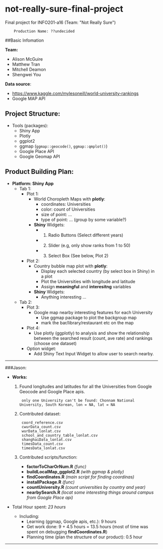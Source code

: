 # not-really-sure-final-project
Final project for INFO201-a16 (Team: "Not Really Sure")

		Production Name: ??undecided
##Basic Infomation

**Team:**

* Alison McGuire
* Matthew Tran
* Mitchell Deamon
* Shengwei You

**Data source**: 

* https://www.kaggle.com/mylesoneill/world-university-rankings
* Google MAP API

## Project Structure:

* Tools (packages):
	* Shiny App
	* Plotly
	* ggplot2
	* ggmap (`ggmap::geocode()`, `ggmap::qmplot()`)
	* Google Place API
	* Google Geomap API

	
## Product Building Plan:

* **Platform: Shiny App**
	* Tab 1:
		* Plot 1:
			* World Choropleth Maps with **plotly**:
				* coordinates: Universities
				* color: count of Universities
				* size of point: ...
				* type of point: ... (group by some variable?)
			* **Shiny** Widgets:
				* 1. Radio Buttons (Select different years)
				* 2. Slider (e.g, only show ranks from 1 to 50)
				* 3. Select Box (See below, Plot 2)
		* Plot 2:
			* Country bubble map plot with **plotly**:
				* Display each selected country (by select box in Shiny) in a plot
				* Plot the Universities with longitude and latitude
				* Assign **meaningful** and **interesitng** variables
			* **Shiny** Widgets:
				* Anything interesting ...
	* Tab 2:
		* Plot 3:
			* Google map nearby interesting features for each University
				* Use ggmap package to plot the backgroup map
				* mark the bar/library/restaurant etc on the map
		* Plot 4:
			* Use plotly (ggplotly) to analysis and show the relationship between the searched result (count, ave rate) and rankings (choose one dataset)
		* Option widget:
			* Add Shiny Text Input Widget to allow user to search nearby.


<hr/>

###Jason:
* **Works:**
	1. Found longitudes and latitudes for all the Universities from Google Geocode and Google Place apis.
		
			only one University can't be found: Chonnam National University, South Korean, lon = NA, lat = NA

	2. Contributed dataset:
	
			coord_reference.csv
			cwurData_count.csv
			wurData_lonlat.csv
			school_and_country_table_lonlat.csv
			shanghaiData_lonlat.csv
			timesData_count.csv
			timesData_lonlat.csv
		
	3. Contributed scripts/function:

		* **factorToCharOrNum.R** *(func)*
		* **buildLocalMap_ggplot2.R** *(with ggmap & plotly)*
		* **findCoordinates.R** *(main script for finding coordinas)*
		* **installPackage.R** *(func)*
		* **countUniversity.R**	*(count universities by country and year)*
		* **nearbySearch.R** *(locat some interesting things around campus from Google Place api)*

* Total Hour spent: _23 hours_
	* Including:
		* Learning (ggmap, Google apis, etc.): 9 hours
		* Get work done: 9 + 4.5 hours = 13.5 hours (most of time was spent on debugging **findCoordinates.R**)
		* Planning time (plan the structure of our product): 0.5 hour

<hr/>